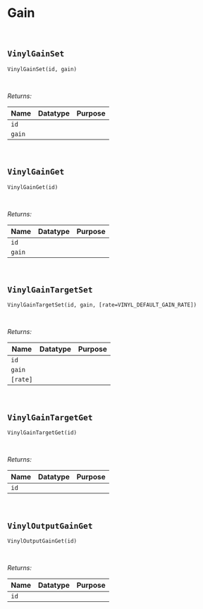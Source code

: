# Gain

&nbsp;

## `VinylGainSet`

`VinylGainSet(id, gain)`

&nbsp;

*Returns:*

|Name     |Datatype|Purpose                                           |
|---------|--------|--------------------------------------------------|
|`id`     |        |                                                  |
|`gain`   |        |                                                  |

&nbsp;

## `VinylGainGet`

`VinylGainGet(id)`

&nbsp;

*Returns:*

|Name     |Datatype|Purpose                                           |
|---------|--------|--------------------------------------------------|
|`id`     |        |                                                  |
|`gain`   |        |                                                  |

&nbsp;

## `VinylGainTargetSet`

`VinylGainTargetSet(id, gain, [rate=VINYL_DEFAULT_GAIN_RATE])`

&nbsp;

*Returns:*

|Name     |Datatype|Purpose                                           |
|---------|--------|--------------------------------------------------|
|`id`     |        |                                                  |
|`gain`   |        |                                                  |
|`[rate]` |        |                                                  |

&nbsp;

## `VinylGainTargetGet`

`VinylGainTargetGet(id)`

&nbsp;

*Returns:*

|Name     |Datatype|Purpose                                           |
|---------|--------|--------------------------------------------------|
|`id`     |        |                                                  |

&nbsp;

## `VinylOutputGainGet`

`VinylOutputGainGet(id)`

&nbsp;

*Returns:*

|Name     |Datatype|Purpose                                           |
|---------|--------|--------------------------------------------------|
|`id`     |        |                                                  |
